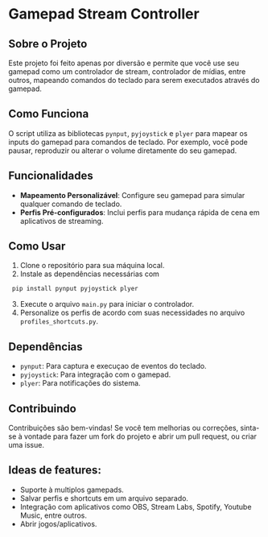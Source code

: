 # Gamepad Stream Controller

## Sobre o Projeto
Este projeto foi feito apenas por diversão e permite que você use seu gamepad como um controlador de stream, controlador de mídias, entre outros, mapeando comandos do teclado para serem executados através do gamepad.

## Como Funciona
O script utiliza as bibliotecas `pynput`, `pyjoystick` e `plyer` para mapear os inputs do gamepad para comandos de teclado. Por exemplo, você pode pausar, reproduzir ou alterar o volume diretamente do seu gamepad.

## Funcionalidades
- **Mapeamento Personalizável**: Configure seu gamepad para simular qualquer comando de teclado.
- **Perfis Pré-configurados**: Inclui perfis para mudança rápida de cena em aplicativos de streaming.

## Como Usar
1. Clone o repositório para sua máquina local.
2. Instale as dependências necessárias com
```bash
 pip install pynput pyjoystick plyer
```
3. Execute o arquivo `main.py` para iniciar o controlador.
4. Personalize os perfis de acordo com suas necessidades no arquivo `profiles_shortcuts.py`.

## Dependências
- `pynput`: Para captura e execuçao de eventos do teclado.
- `pyjoystick`: Para integração com o gamepad.
- `plyer`: Para notificações do sistema.

## Contribuindo
Contribuições são bem-vindas! Se você tem melhorias ou correções, sinta-se à vontade para fazer um fork do projeto e abrir um pull request, ou criar uma issue.

## Ideas de features:
- Suporte à multiplos gamepads.
- Salvar perfis e shortcuts em um arquivo separado.
- Integração com aplicativos como OBS, Stream Labs, Spotify, Youtube Music, entre outros.
- Abrir jogos/aplicativos.
